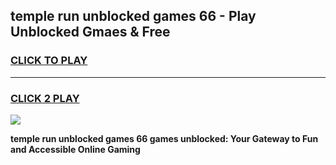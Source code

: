 
## temple run unblocked games 66 - Play Unblocked Gmaes & Free
<h3>
<a href="https://news.freeplayer.one?title=temple_run_unblocked_games_66&ref=16F">CLICK TO PLAY</a></h3>
<hr>

<h3>
<a href="https://news.freeplayer.one?title=temple_run_unblocked_games_66&ref=16F">CLICK 2 PLAY</a>
  
</h3>

<a href="https://news.freeplayer.one?title=temple_run_unblocked_games_66&ref=16F/"><img src="https://clearcache.store/games.png"></a>


**temple run unblocked games 66 games unblocked: Your Gateway to Fun and Accessible Online Gaming**
